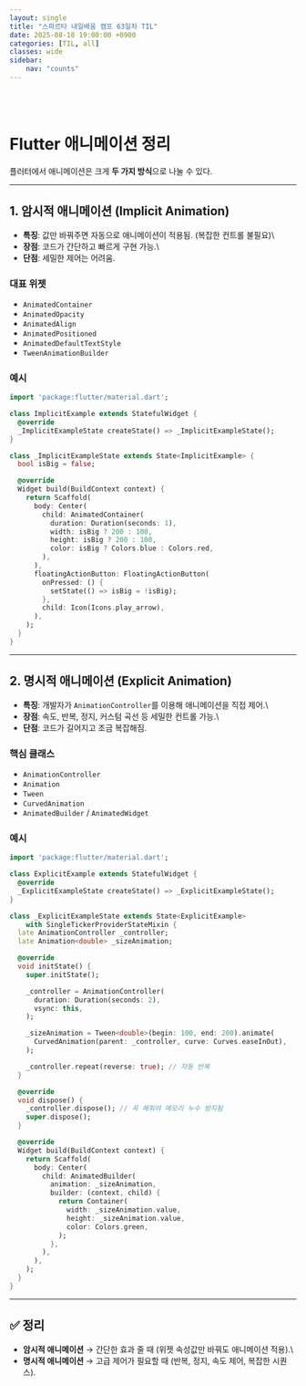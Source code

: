 ```yaml
---
layout: single
title: "스파르타 내일배움 캠프 63일차 TIL"
date: 2025-08-18 19:00:00 +0900
categories: [TIL, all]
classes: wide
sidebar:
    nav: "counts"
---
```

<br><br>
# Flutter 애니메이션 정리

플러터에서 애니메이션은 크게 **두 가지 방식**으로 나눌 수 있다.

------------------------------------------------------------------------

## 1. 암시적 애니메이션 (Implicit Animation)

-   **특징**: 값만 바꿔주면 자동으로 애니메이션이 적용됨. (복잡한 컨트롤
    불필요)\
-   **장점**: 코드가 간단하고 빠르게 구현 가능.\
-   **단점**: 세밀한 제어는 어려움.

### 대표 위젯

-   `AnimatedContainer`
-   `AnimatedOpacity`
-   `AnimatedAlign`
-   `AnimatedPositioned`
-   `AnimatedDefaultTextStyle`
-   `TweenAnimationBuilder`

### 예시

``` dart
import 'package:flutter/material.dart';

class ImplicitExample extends StatefulWidget {
  @override
  _ImplicitExampleState createState() => _ImplicitExampleState();
}

class _ImplicitExampleState extends State<ImplicitExample> {
  bool isBig = false;

  @override
  Widget build(BuildContext context) {
    return Scaffold(
      body: Center(
        child: AnimatedContainer(
          duration: Duration(seconds: 1),
          width: isBig ? 200 : 100,
          height: isBig ? 200 : 100,
          color: isBig ? Colors.blue : Colors.red,
        ),
      ),
      floatingActionButton: FloatingActionButton(
        onPressed: () {
          setState(() => isBig = !isBig);
        },
        child: Icon(Icons.play_arrow),
      ),
    );
  }
}
```

------------------------------------------------------------------------

## 2. 명시적 애니메이션 (Explicit Animation)

-   **특징**: 개발자가 `AnimationController`를 이용해 애니메이션을 직접
    제어.\
-   **장점**: 속도, 반복, 정지, 커스텀 곡선 등 세밀한 컨트롤 가능.\
-   **단점**: 코드가 길어지고 조금 복잡해짐.

### 핵심 클래스

-   `AnimationController`
-   `Animation`
-   `Tween`
-   `CurvedAnimation`
-   `AnimatedBuilder` / `AnimatedWidget`

### 예시

``` dart
import 'package:flutter/material.dart';

class ExplicitExample extends StatefulWidget {
  @override
  _ExplicitExampleState createState() => _ExplicitExampleState();
}

class _ExplicitExampleState extends State<ExplicitExample>
    with SingleTickerProviderStateMixin {
  late AnimationController _controller;
  late Animation<double> _sizeAnimation;

  @override
  void initState() {
    super.initState();

    _controller = AnimationController(
      duration: Duration(seconds: 2),
      vsync: this,
    );

    _sizeAnimation = Tween<double>(begin: 100, end: 200).animate(
      CurvedAnimation(parent: _controller, curve: Curves.easeInOut),
    );

    _controller.repeat(reverse: true); // 자동 반복
  }

  @override
  void dispose() {
    _controller.dispose(); // 꼭 해줘야 메모리 누수 방지됨
    super.dispose();
  }

  @override
  Widget build(BuildContext context) {
    return Scaffold(
      body: Center(
        child: AnimatedBuilder(
          animation: _sizeAnimation,
          builder: (context, child) {
            return Container(
              width: _sizeAnimation.value,
              height: _sizeAnimation.value,
              color: Colors.green,
            );
          },
        ),
      ),
    );
  }
}
```

------------------------------------------------------------------------

## ✅ 정리

-   **암시적 애니메이션** → 간단한 효과 줄 때 (위젯 속성값만 바꿔도
    애니메이션 적용).\
-   **명시적 애니메이션** → 고급 제어가 필요할 때 (반복, 정지, 속도
    제어, 복잡한 시퀀스).
